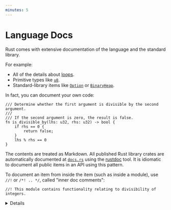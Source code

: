 ```yaml
---
minutes: 5
---
```


# Language Docs

Rust comes with extensive documentation of the language and the standard library.

For example:
 * All of the details about [loops](https://doc.rust-lang.org/stable/reference/expressions/loop-expr.html).
 * Primitive types like [`u8`](https://doc.rust-lang.org/stable/std/primitive.u8.html).
 * Standard-library items like [`Option`](https://doc.rust-lang.org/stable/std/option/enum.Option.html) or [`BinaryHeap`](https://doc.rust-lang.org/stable/std/collections/struct.BinaryHeap.html).

In fact, you can document your own code:

```rust,editable
/// Determine whether the first argument is divisible by the second argument.
///
/// If the second argument is zero, the result is false.
fn is_divisible_by(lhs: u32, rhs: u32) -> bool {
    if rhs == 0 {
        return false;
    }
    lhs % rhs == 0
}
```

The contents are treated as Markdown. All published Rust library crates are
automatically documented at [`docs.rs`](https://docs.rs) using the
[rustdoc](https://doc.rust-lang.org/rustdoc/what-is-rustdoc.html) tool. It is
idiomatic to document all public items in an API using this pattern.

To document an item from inside the item (such as inside a module), use `//!`
or `/*! .. */`, called "inner doc comments":

```rust,editable
//! This module contains functionality relating to divisibility of integers.
```

<details>

* Show students the generated docs for the `rand` crate at
  [`docs.rs/rand`](https://docs.rs/rand).

</details>
